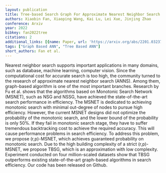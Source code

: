 ```yaml
---
layout: publication
title: Tree-based Search Graph For Approximate Nearest Neighbor Search
authors: Xiaobin Fan, Xiaoping Wang, Kai Lu, Lei Xue, Jinjing Zhao
conference: Arxiv
year: 2022
bibkey: fan2022tree
citations: 2
additional_links: [{name: Paper, url: 'https://arxiv.org/abs/2201.03237'}]
tags: ["Graph Based ANN", "Tree Based ANN"]
short_authors: Fan et al.
---
```

Nearest neighbor search supports important applications in many domains, such
as database, machine learning, computer vision. Since the computational cost
for accurate search is too high, the community turned to the research of
approximate nearest neighbor search (ANNS). Among them, graph-based algorithm
is one of the most important branches. Research by Fu et al. shows that the
algorithms based on Monotonic Search Network (MSNET), such as NSG and NSSG,
have achieved the state-of-the-art search performance in efficiency. The MSNET
is dedicated to achieving monotonic search with minimal out-degree of nodes to
pursue high efficiency. However, the current MSNET designs did not optimize the
probability of the monotonic search, and the lower bound of the probability is
only 50%. If they fail in monotonic search stage, they have to suffer
tremendous backtracking cost to achieve the required accuracy. This will cause
performance problems in search efficiency. To address this problem, we propose
(r,p)-MSNET, which achieves guaranteed probability on monotonic search. Due to
the high building complexity of a strict (r,p)-MSNET, we propose TBSG, which is
an approximation with low complexity. Experiment conducted on four
million-scaled datasets show that TBSG outperforms existing state-of-the-art
graph-based algorithms in search efficiency. Our code has been released on
Github.